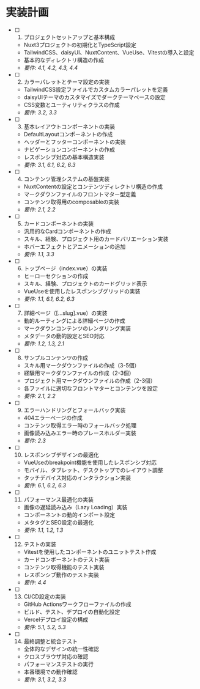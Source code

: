 # 実装計画

- [ ] 1. プロジェクトセットアップと基本構成
  - Nuxt3プロジェクトの初期化とTypeScript設定
  - TailwindCSS、daisyUI、NuxtContent、VueUse、Vitestの導入と設定
  - 基本的なディレクトリ構造の作成
  - _要件: 4.1, 4.2, 4.3, 4.4_

- [ ] 2. カラーパレットとテーマ設定の実装
  - TailwindCSS設定ファイルでカスタムカラーパレットを定義
  - daisyUIテーマのカスタマイズでダークテーマベースの設定
  - CSS変数とユーティリティクラスの作成
  - _要件: 3.2, 3.3_

- [ ] 3. 基本レイアウトコンポーネントの実装
  - DefaultLayoutコンポーネントの作成
  - ヘッダーとフッターコンポーネントの実装
  - ナビゲーションコンポーネントの作成
  - レスポンシブ対応の基本構造実装
  - _要件: 3.1, 6.1, 6.2, 6.3_

- [ ] 4. コンテンツ管理システムの基盤実装
  - NuxtContentの設定とコンテンツディレクトリ構造の作成
  - マークダウンファイルのフロントマター型定義
  - コンテンツ取得用のcomposableの実装
  - _要件: 2.1, 2.2_

- [ ] 5. カードコンポーネントの実装
  - 汎用的なCardコンポーネントの作成
  - スキル、経験、プロジェクト用のカードバリエーション実装
  - ホバーエフェクトとアニメーションの追加
  - _要件: 1.1, 3.3_

- [ ] 6. トップページ（index.vue）の実装
  - ヒーローセクションの作成
  - スキル、経験、プロジェクトのカードグリッド表示
  - VueUseを使用したレスポンシブグリッドの実装
  - _要件: 1.1, 6.1, 6.2, 6.3_

- [ ] 7. 詳細ページ（[...slug].vue）の実装
  - 動的ルーティングによる詳細ページの作成
  - マークダウンコンテンツのレンダリング実装
  - メタデータの動的設定とSEO対応
  - _要件: 1.2, 1.3, 2.1_

- [ ] 8. サンプルコンテンツの作成
  - スキル用マークダウンファイルの作成（3-5個）
  - 経験用マークダウンファイルの作成（2-3個）
  - プロジェクト用マークダウンファイルの作成（2-3個）
  - 各ファイルに適切なフロントマターとコンテンツを設定
  - _要件: 2.1, 2.2_

- [ ] 9. エラーハンドリングとフォールバック実装
  - 404エラーページの作成
  - コンテンツ取得エラー時のフォールバック処理
  - 画像読み込みエラー時のプレースホルダー実装
  - _要件: 2.3_

- [ ] 10. レスポンシブデザインの最適化
  - VueUseのbreakpoint機能を使用したレスポンシブ対応
  - モバイル、タブレット、デスクトップでのレイアウト調整
  - タッチデバイス対応のインタラクション実装
  - _要件: 6.1, 6.2, 6.3_

- [ ] 11. パフォーマンス最適化の実装
  - 画像の遅延読み込み（Lazy Loading）実装
  - コンポーネントの動的インポート設定
  - メタタグとSEO設定の最適化
  - _要件: 1.1, 1.2, 1.3_

- [ ] 12. テストの実装
  - Vitestを使用したコンポーネントのユニットテスト作成
  - カードコンポーネントのテスト実装
  - コンテンツ取得機能のテスト実装
  - レスポンシブ動作のテスト実装
  - _要件: 4.4_

- [ ] 13. CI/CD設定の実装
  - GitHub Actionsワークフローファイルの作成
  - ビルド、テスト、デプロイの自動化設定
  - Vercelデプロイ設定の構成
  - _要件: 5.1, 5.2, 5.3_

- [ ] 14. 最終調整と統合テスト
  - 全体的なデザインの統一性確認
  - クロスブラウザ対応の確認
  - パフォーマンステストの実行
  - 本番環境での動作確認
  - _要件: 3.1, 3.2, 3.3_